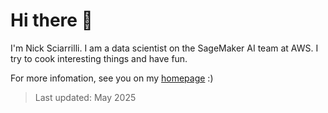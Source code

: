 # Hi there 👋
I'm Nick Sciarrilli. I am a data scientist on the SageMaker AI team at AWS. I try to cook interesting things and have fun.

For more infomation, see you on my [homepage](https://blog.ilikespicy.com) :)

> Last updated: May 2025
